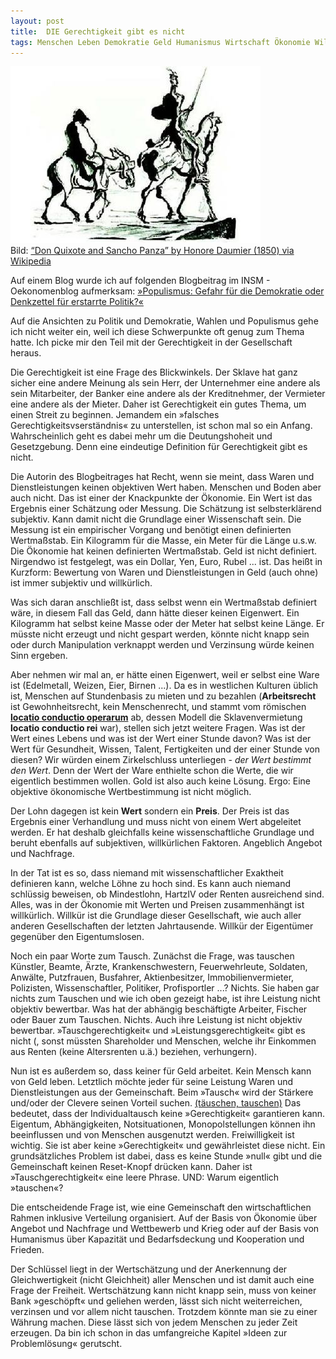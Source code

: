 ```yaml
---
layout: post
title:  DIE Gerechtigkeit gibt es nicht
tags: Menschen Leben Demokratie Geld Humanismus Wirtschaft Ökonomie Willkür Arbeit Gerechtigkeit
---
```


![](/assets/img/don.jpg)<br />
Bild: [“Don Quixote and Sancho Panza” by Honore Daumier (1850) via Wikipedia](https://en.wikipedia.org/wiki/File:Honore-Daumier-Don-Quixote.jpg)

Auf einem Blog wurde ich auf folgenden Blogbeitrag im INSM - Oekonomenblog aufmerksam: [»Populismus: Gefahr für die Demokratie oder Denkzettel für erstarrte Politik?«](http://www.insm-oekonomenblog.de/17786-populimsus-gefahr-fuer-die-demokratie-oder-denkzettel-fuer-erstarrte-politk/)

Auf die Ansichten zu Politik und Demokratie, Wahlen und Populismus gehe ich nicht weiter ein, weil ich diese Schwerpunkte oft genug zum Thema hatte. Ich picke mir den Teil mit der Gerechtigkeit in der Gesellschaft heraus.

Die Gerechtigkeit ist eine Frage des Blickwinkels. Der Sklave hat ganz sicher eine andere Meinung als sein Herr, der Unternehmer eine andere als sein Mitarbeiter, der Banker eine andere als der Kreditnehmer, der Vermieter eine andere als der Mieter. Daher ist Gerechtigkeit ein gutes Thema, um einen Streit zu beginnen. Jemandem ein »falsches Gerechtigkeitsvserständnis« zu unterstellen, ist schon mal so ein Anfang. Wahrscheinlich geht es dabei mehr um die Deutungshoheit und Gesetzgebung. Denn eine eindeutige Definition für Gerechtigkeit gibt es nicht. <!--more-->

Die Autorin des Blogbeitrages hat Recht, wenn sie meint, dass Waren und Dienstleistungen keinen objektiven Wert haben. Menschen und Boden aber auch nicht. Das ist einer der Knackpunkte der Ökonomie.
Ein Wert ist das Ergebnis einer Schätzung oder Messung. Die Schätzung ist selbsterklärend subjektiv. Kann damit nicht die Grundlage einer Wissenschaft sein. Die Messung ist ein empirischer Vorgang und benötigt einen definierten Wertmaßstab. Ein Kilogramm für die Masse, ein Meter für die Länge u.s.w.  Die Ökonomie hat keinen definierten Wertmaßstab. Geld ist nicht definiert. Nirgendwo ist festgelegt, was ein Dollar, Yen, Euro, Rubel ... ist. Das heißt in Kurzform: Bewertung von Waren und Dienstleistungen in Geld (auch ohne) ist immer subjektiv und willkürlich.

Was sich daran anschließt ist, dass selbst wenn ein Wertmaßstab definiert wäre, in diesem Fall das Geld, dann hätte dieser keinen Eigenwert. Ein Kilogramm hat selbst keine Masse oder der Meter hat selbst keine Länge. Er müsste nicht erzeugt und nicht gespart werden, könnte nicht knapp sein oder durch Manipulation verknappt werden und Verzinsung würde keinen Sinn ergeben.

Aber nehmen wir mal an, er hätte einen Eigenwert, weil er selbst eine Ware ist (Edelmetall, Weizen, Eier, Birnen ...).  Da es in westlichen Kulturen üblich ist, Menschen auf Stundenbasis zu mieten und zu bezahlen (**Arbeitsrecht** ist Gewohnheitsrecht, kein Menschenrecht, und stammt vom römischen [**locatio conductio operarum**](https://link.springer.com/chapter/10.1007%2F978-3-662-02739-4_50) ab, dessen Modell die Sklavenvermietung **locatio conductio rei** war), stellen sich jetzt weitere Fragen. Was ist der Wert eines Lebens und was ist der Wert einer Stunde davon? Was ist der Wert für Gesundheit, Wissen, Talent, Fertigkeiten und der einer Stunde von diesen? Wir würden einem Zirkelschluss unterliegen - *der Wert bestimmt den Wert*. Denn der Wert der Ware enthielte schon die Werte, die wir eigentlich bestimmen wollen. Gold ist also auch keine Lösung. 
Ergo: Eine objektive ökonomische Wertbestimmung ist nicht möglich. 

Der Lohn dagegen ist kein **Wert** sondern ein **Preis**. Der Preis ist das Ergebnis einer Verhandlung und muss nicht von einem Wert abgeleitet werden. Er hat deshalb gleichfalls keine wissenschaftliche Grundlage und beruht ebenfalls auf subjektiven, willkürlichen Faktoren. Angeblich Angebot und Nachfrage. 

In der Tat ist es so, dass niemand mit wissenschaftlicher Exaktheit definieren kann, welche Löhne zu hoch sind. Es kann auch niemand schlüssig beweisen, ob Mindestlohn, HartzIV oder Renten ausreichend sind. Alles, was in der Ökonomie mit Werten und Preisen zusammenhängt ist willkürlich. Willkür ist die Grundlage dieser Gesellschaft, wie auch aller anderen Gesellschaften der letzten Jahrtausende. Willkür der Eigentümer gegenüber den Eigentumslosen.

Noch ein paar Worte zum Tausch. Zunächst die Frage, was tauschen Künstler, Beamte, Ärzte, Krankenschwestern, Feuerwehrleute, Soldaten, Anwälte, Putzfrauen, Busfahrer, Aktienbesitzer, Immobilienvermieter, Polizisten, Wissenschaftler, Politiker, Profisportler ...? Nichts. Sie haben gar nichts zum Tauschen und wie ich oben gezeigt habe, ist ihre Leistung nicht objektiv bewertbar. Was hat der abhängig beschäftigte Arbeiter, Fischer oder Bauer zum Tauschen. Nichts. Auch ihre Leistung ist nicht objektiv bewertbar. 
»Tauschgerechtigkeit« und »Leistungsgerechtigkeit« gibt es nicht (, sonst müssten Shareholder und Menschen, welche ihr Einkommen aus Renten (keine Altersrenten u.ä.) beziehen, verhungern).

Nun ist es außerdem so, dass keiner für Geld arbeitet. Kein Mensch kann von Geld leben. Letztlich möchte jeder für seine Leistung Waren und Dienstleistungen aus der Gemeinschaft. Beim »Tausch« wird der Stärkere und/oder der Clevere seinen Vorteil suchen. [(täuschen, tauschen)](https://de.wiktionary.org/wiki/t%C3%A4uschen) Das bedeutet, dass der Individualtausch keine »Gerechtigkeit« garantieren kann. Eigentum, Abhängigkeiten, Notsituationen, Monopolstellungen können ihn beeinflussen und von Menschen ausgenutzt werden. 
Freiwilligkeit ist wichtig. Sie ist aber keine »Gerechtigkeit« und gewährleistet diese nicht. Ein grundsätzliches Problem ist dabei, dass es keine Stunde »null« gibt und die Gemeinschaft keinen Reset-Knopf drücken kann. Daher ist »Tauschgerechtigkeit« eine leere Phrase. UND: Warum eigentlich »tauschen«?

Die entscheidende Frage ist, wie eine Gemeinschaft den wirtschaftlichen Rahmen inklusive Verteilung organisiert. Auf der Basis von Ökonomie über Angebot und Nachfrage und Wettbewerb und Krieg oder auf der Basis von Humanismus über Kapazität und Bedarfsdeckung und Kooperation und Frieden.

Der Schlüssel liegt in der Wertschätzung und der Anerkennung der Gleichwertigkeit (nicht Gleichheit) aller Menschen und ist damit auch eine Frage der Freiheit. Wertschätzung kann nicht knapp sein, muss von keiner Bank »geschöpft« und geliehen werden, lässt sich nicht weiterreichen, verzinsen und vor allem nicht tauschen. Trotzdem könnte man sie zu einer Währung machen. Diese lässt sich von jedem Menschen zu jeder Zeit erzeugen. Da bin ich schon in das umfangreiche Kapitel »Ideen zur Problemlösung« gerutscht.
